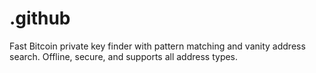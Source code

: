 # .github
Fast Bitcoin private key finder with pattern matching and vanity address search. Offline, secure, and supports all address types.
